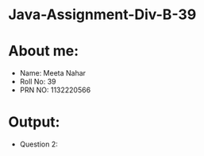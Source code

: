 # Java-Assignment-Div-B-39
# About me: 
* Name: Meeta Nahar
* Roll No: 39
* PRN NO: 1132220566
# Output:
* Question 2:
